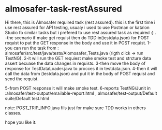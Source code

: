 # almosafer-task-restAssured
Hi there, 
this is Almosafer required task (rest assured).
this is the first time i use rest assured for API testing, usualy i used to use Postman or katalon Studio fo similar tasks but i prefered to use rest assured task as required :) .
-the scenario if make get requist then do TDD in(testdata.json) for POST requist to put the GET response in the body and use it in POST requist.
1-you can run the task from : almosafer/src/test/java/tests/Alomosafer_Tests.java (rigth click -> run TestNG).
2-it will run the GET requiest make smoke test and strcture data assert becuase the data changes in requists.
3-then move the body of response for TestDataLoader.java to procces it in testdata.json.
4-then it will call the data from (testdata.json) and put it in the body of POST requist and send the requist.

5-from POST response it will make smoke test.
6-reports TestNG/Junit in :almosafer/test-output/emailable-report.html , almosafer/test-output/Default suite/Default test.html

note: POST_TRIP_INFO.java fils just for make sure TDD works in others classes.


hope you like it.
